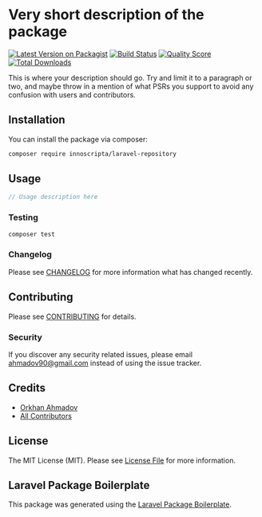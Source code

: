 # Very short description of the package

[![Latest Version on Packagist](https://img.shields.io/packagist/v/innoscripta/laravel-repository.svg?style=flat-square)](https://packagist.org/packages/innoscripta/laravel-repository)
[![Build Status](https://img.shields.io/travis/innoscripta/laravel-repository/master.svg?style=flat-square)](https://travis-ci.org/innoscripta/laravel-repository)
[![Quality Score](https://img.shields.io/scrutinizer/g/innoscripta/laravel-repository.svg?style=flat-square)](https://scrutinizer-ci.com/g/innoscripta/laravel-repository)
[![Total Downloads](https://img.shields.io/packagist/dt/innoscripta/laravel-repository.svg?style=flat-square)](https://packagist.org/packages/innoscripta/laravel-repository)

This is where your description should go. Try and limit it to a paragraph or two, and maybe throw in a mention of what PSRs you support to avoid any confusion with users and contributors.

## Installation

You can install the package via composer:

```bash
composer require innoscripta/laravel-repository
```

## Usage

``` php
// Usage description here
```

### Testing

``` bash
composer test
```

### Changelog

Please see [CHANGELOG](CHANGELOG.md) for more information what has changed recently.

## Contributing

Please see [CONTRIBUTING](CONTRIBUTING.md) for details.

### Security

If you discover any security related issues, please email ahmadov90@gmail.com instead of using the issue tracker.

## Credits

- [Orkhan Ahmadov](https://github.com/innoscripta)
- [All Contributors](../../contributors)

## License

The MIT License (MIT). Please see [License File](LICENSE.md) for more information.

## Laravel Package Boilerplate

This package was generated using the [Laravel Package Boilerplate](https://laravelpackageboilerplate.com).
